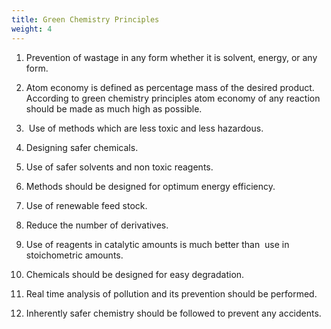 ```yaml
---
title: Green Chemistry Principles
weight: 4
---
```

  
1.  Prevention of wastage in any form whether it is solvent, energy, or any form. 
    
2.  Atom economy is defined as percentage mass of the desired product. According to green chemistry principles atom economy of any reaction should be made as much high as possible. 
    
3.   Use of methods which are less toxic and less hazardous. 
    
4.  Designing safer chemicals.  
    
5.  Use of safer solvents and non toxic reagents.  
    
6.  Methods should be designed for optimum energy efficiency. 
    
7.  Use of renewable feed stock. 
    
8.  Reduce the number of derivatives. 
    
9.  Use of reagents in catalytic amounts is much better than  use in stoichometric amounts. 
    
10.  Chemicals should be designed for easy degradation.  
    
11.  Real time analysis of pollution and its prevention should be performed.  
    
12.  Inherently safer chemistry should be followed to prevent any accidents.